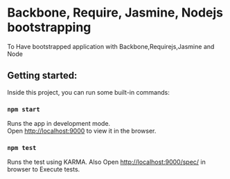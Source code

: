 # Backbone, Require, Jasmine, Nodejs bootstrapping
To Have bootstrapped application with Backbone,Requirejs,Jasmine and Node
## Getting started:
Inside this project, you can run some built-in commands:

### `npm start`

Runs the app in development mode.<br>
Open [http://localhost:9000](http://localhost:9000) to view it in the browser.

### `npm test`

Runs the test using KARMA.
Also Open [http://localhost:9000/spec/](http://localhost:9000/spec/) in browser to Execute tests.
